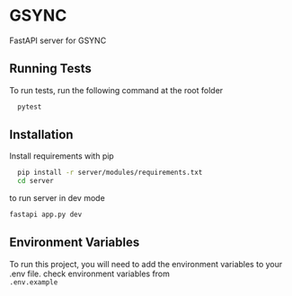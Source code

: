 
# GSYNC 

FastAPI server for GSYNC 


## Running Tests

To run tests, run the following command at the root folder

```bash
  pytest
```


## Installation

Install requirements with pip

```bash
  pip install -r server/modules/requirements.txt
  cd server
```
to run server in dev mode

```bash
fastapi app.py dev
```
## Environment Variables

To run this project, you will need to add the environment variables to your .env file. check environment variables from    
`.env.example`



